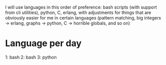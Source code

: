I will use languages in this order of preference: bash scripts (with support from cli utilities), python, C, erlang, with adjustments for things that are obviously easier for me in certain languages (pattern matching, big integers -> erlang, graphs -> python, C -> horrible globals, and so on)

Language per day
================
1: bash 
2: bash
3: python
